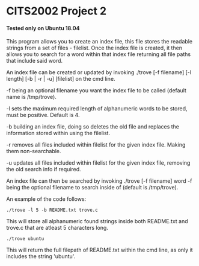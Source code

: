 # CITS2002 Project 2
#### Tested only on Ubuntu 18.04

This program allows you to create an index file, this file stores the readable strings from a set of files - filelist. Once the index file is created, it then allows you to search for a word within that index file returning all file paths that include said word.

An index file can be created or updated by invoking ./trove [-f filename] [-l length] [-b | -r | -u] [filelist] on the cmd line.

-f being an optional filename you want the index file to be called (default name is /tmp/trove).

-l sets the maximum required length of alphanumeric words to be stored, must be positive. Default is 4.

-b building an index file, doing so deletes the old file and replaces the information stored within using the filelist.

-r removes all files included within filelist for the given index file. Making them non-searchable.

-u updates all files included within filelist for the given index file, removing the old search info if required.

An index file can then be searched by invoking ./trove [-f filename] word
-f being the optional filename to search inside of (default is /tmp/trove).

An example of the code follows:

`./trove -l 5 -b README.txt trove.c`

This will store all alphanumeric found strings inside both README.txt and trove.c that are atleast 5 characters long.

`./trove ubuntu`

This will return the full filepath of README.txt within the cmd line, as only it includes the string 'ubuntu'.
